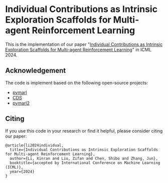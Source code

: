 # Individual Contributions as Intrinsic Exploration Scaffolds for Multi-agent Reinforcement Learning

This is the implementation of our paper "[Individual Contributions as Intrinsic Exploration Scaffolds for Multi-agent Reinforcement Learning](https://arxiv.org/abs/2405.18110)" in ICML 2024. 

## Acknowledgement
The code is implement based on the following open-source projects:
- [pymarl](https://github.com/oxwhirl/pymarl)
- [CDS](https://github.com/lich14/CDS)
- [pymarl2](https://github.com/hijkzzz/pymarl2)



## Citing

If you use this code in your research or find it helpful, please consider citing our paper:
```
@article{li2024individual,
  title={Individual Contributions as Intrinsic Exploration Scaffolds for Multi-agent Reinforcement Learning},
  author={Li, Xinran and Liu, Zifan and Chen, Shibo and Zhang, Jun},
  booktitle={accepted by International Conference on Machine Learning (ICML)},
  year={2024}
}
```